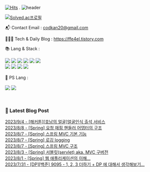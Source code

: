 [![Hits](https://hits.seeyoufarm.com/api/count/incr/badge.svg?url=https%3A%2F%2Fgithub.com%2Fffe4el&count_bg=%23FF7676&title_bg=%23000000&icon=openai.svg&icon_color=%23E5A0A0&title=hits&edge_flat=false)](https://hits.seeyoufarm.com)
.
![header](https://capsule-render.vercel.app/api?type=waving&color=auto&height=300&section=header&text=SOLA%20GITHUB🎀&fontSize=90&animation=fadeIn&fontAlignY=38&desc=studying%20GenerativeAI%20and%20FullStack&descAlignY=51&descAlign=62)

<!-- 백준레벨 -->
[![Solved.ac프로필](http://mazassumnida.wtf/api/v2/generate_badge?boj=codkan)](https://solved.ac/백준아이디)
</div>

📬  Contact Email : codkan20@gmail.com

👨🏻‍💻  Tech & Daily Blog : https://ffe4el.tistory.com

<!-- 사용하는 언어와 도구들 -->
📚  Lang & Stack :<br><br>
<img src="https://img.shields.io/badge/python-3776AB?style=for-the-badge&logo=python&logoColor=white">
<img src="https://img.shields.io/badge/c++-00599C?style=for-the-badge&logo=c%2B%2B&logoColor=white">
<img src="https://img.shields.io/badge/java-007396?style=for-the-badge&logo=java&logoColor=white">
<img src="https://img.shields.io/badge/html5-E34F26?style=for-the-badge&logo=html5&logoColor=white">
<img src="https://img.shields.io/badge/css-1572B6?style=for-the-badge&logo=css3&logoColor=white">
<img src="https://img.shields.io/badge/javascript-F7DF1E?style=for-the-badge&logo=javascript&logoColor=black"><br>
<img src="https://img.shields.io/badge/spring-6DB33F?style=for-the-badge&logo=spring&logoColor=white">
<img src="https://img.shields.io/badge/springboot-6DB33F?style=for-the-badge&logo=springboot&logoColor=white">
<img src="https://img.shields.io/badge/django-092E20?style=for-the-badge&logo=django&logoColor=white">
<img src="https://img.shields.io/badge/flask-000000?style=for-the-badge&logo=flask&logoColor=white">
<br><br>
🧩  PS Lang :<br><br>
<img src="https://img.shields.io/badge/python-3776AB?style=for-the-badge&logo=python&logoColor=white">
<img src="https://img.shields.io/badge/c++-00599C?style=for-the-badge&logo=c%2B%2B&logoColor=white">

<br> 

<h3>🤩 Latest Blog Post</h3>



[2023/9/4 - [해커톤][호남의 얼굴]얼굴인식 출석 서비스](https://ffe4el.tistory.com/93) <br>
[2023/8/8 - [Spring] 요청 매핑 핸들러 어뎁터의 구조](https://ffe4el.tistory.com/92) <br>
[2023/8/7 - [Spring] 스프링 MVC 기본 기능](https://ffe4el.tistory.com/91) <br>
[2023/8/7 - [Spring] 로깅 logging](https://ffe4el.tistory.com/90) <br>
[2023/8/7 - [Spring] 스프링 MVC 구조](https://ffe4el.tistory.com/89) <br>
[2023/8/3 - [Spring] 서블릿(servlet) aka. MVC 구버전](https://ffe4el.tistory.com/88) <br>
[2023/8/1 - [Spring] 웹 애플리케이션의 이해...](https://ffe4el.tistory.com/87) <br>
[2023/7/31 - [DP][백준] 9095 - 1, 2, 3 더하기  + DP 에 대해서 생각해보기...](https://ffe4el.tistory.com/86) <br>
